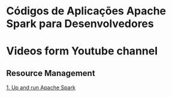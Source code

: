 # Códigos de Aplicações Apache Spark para Desenvolvedores

# Videos form Youtube channel [](https://www.youtube.com/@asadrianoribeiro)

## Resource Management
[1. Up and run Apache Spark](./01_spark_up_run/README.md)



